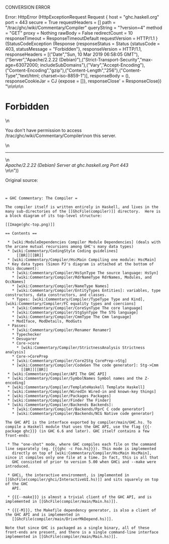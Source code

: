 CONVERSION ERROR

Error: HttpError (HttpExceptionRequest Request {
  host                 = "ghc.haskell.org"
  port                 = 443
  secure               = True
  requestHeaders       = []
  path                 = "/trac/ghc/wiki/Commentary/Compiler"
  queryString          = "?version=4"
  method               = "GET"
  proxy                = Nothing
  rawBody              = False
  redirectCount        = 10
  responseTimeout      = ResponseTimeoutDefault
  requestVersion       = HTTP/1.1
}
 (StatusCodeException (Response {responseStatus = Status {statusCode = 403, statusMessage = "Forbidden"}, responseVersion = HTTP/1.1, responseHeaders = [("Date","Sun, 10 Mar 2019 06:58:05 GMT"),("Server","Apache/2.2.22 (Debian)"),("Strict-Transport-Security","max-age=63072000; includeSubDomains"),("Vary","Accept-Encoding"),("Content-Encoding","gzip"),("Content-Length","256"),("Content-Type","text/html; charset=iso-8859-1")], responseBody = (), responseCookieJar = CJ {expose = []}, responseClose' = ResponseClose}) "<!DOCTYPE HTML PUBLIC \"-//IETF//DTD HTML 2.0//EN\">\n<html><head>\n<title>403 Forbidden</title>\n</head><body>\n<h1>Forbidden</h1>\n<p>You don't have permission to access /trac/ghc/wiki/Commentary/Compiler\non this server.</p>\n<hr>\n<address>Apache/2.2.22 (Debian) Server at ghc.haskell.org Port 443</address>\n</body></html>\n"))

Original source:

```trac


= GHC Commentary: The Compiler =

The compiler itself is written entirely in Haskell, and lives in the many sub-directories of the [[GhcFile(compiler)]] directory.  Here is a block diagram of its top-level structure:

[[Image(ghc-top.png)]]

== Contents ==

 * [wiki:ModuleDependencies Compiler Module Dependencies] (deals with the arcane mutual recursions among GHC's many data types)
 * [wiki:Commentary/CodingStyle Coding guidelines]
     [[BR]][[BR]]
 * [wiki:Commentary/Compiler/HscMain Compiling one module: HscMain]
 * Key data types (Simon PJ's diagram is attached at the bottom of this document):
   * [wiki:Commentary/Compiler/HsSynType The source language: HsSyn] 
   * [wiki:Commentary/Compiler/RdrNameType RdrNames, Modules, and OccNames]
   * [wiki:Commentary/Compiler/NameType Names]
   * [wiki:Commentary/Compiler/EntityTypes Entities]: variables, type constructors, data constructors, and classes.
   * Types: [wiki:Commentary/Compiler/TypeType Type and Kind], [wiki:Commentary/Compiler/FC equality types and coercions]
   * [wiki:Commentary/Compiler/CoreSynType The core language]
   * [wiki:Commentary/Compiler/StgSynType The STG language]
   * [wiki:Commentary/Compiler/CmmType The Cmm language]
   * ModIface, ModDetails, ModGuts
 * Passes:
   * [wiki:Commentary/Compiler/Renamer Renamer]
   * Typechecker
   * Desugarer
   * Core->core
     * [wiki:Commentary/Compiler/StrictnessAnalysis Strictness analysis]
   * Core->CorePrep
   * [wiki:Commentary/Compiler/Core2Stg CorePrep->Stg]
   * [wiki:Commentary/Compiler/CodeGen The code generator]: Stg->Cmm
       [[BR]][[BR]]
 * [wiki:Commentary/Compiler/API The GHC API]
 * [wiki:Commentary/Compiler/SymbolNames Symbol names and the Z-encoding]
 * [wiki:Commentary/Compiler/TemplateHaskell Template Haskell]
 * [wiki:Commentary/Compiler/WiredIn Wired-in and known-key things]
 * [wiki:Commentary/Compiler/Packages Packages]
 * [wiki:Commentary/Compiler/Finder The Finder]
 * [wiki:Commentary/Compiler/Backends Backends]:
   * [wiki:Commentary/Compiler/Backends/PprC C code generator]
   * [wiki:Commentary/Compiler/Backends/NCG Native code generator]

The GHC API is the interface exported by compiler/main/GHC.hs. To compile a Haskell module that uses the GHC API, use the flag {{{-package ghc}}} (in GHC 6.6 and later). GHC itself contains a few front-ends: 

 * The "one-shot" mode, where GHC compiles each file on the command line separately (eg. {{{ghc -c Foo.hs}}}). This mode is implemented
   directly on top of [wiki:Commentary/Compiler/HscMain HscMain], since it compiles only one file at a time. In fact, this is all that   
   GHC consisted of prior to version 5.00 when GHCi and --make were introduced.

 * GHCi, the interactive environment, is implemented in [[GhcFile(compiler/ghci/InteractiveUI.hs)]] and sits squarely on top of the GHC
   API.
 
 * {{{--make}}} is almost a trivial client of the GHC API, and is implemented in [[GhcFile(compiler/main/Main.hs)]]. 

 * {{{-M}}}, the Makefile dependency generator, is also a client of the GHC API and is implemented in
   [[GhcFile(compiler/main/DriverMkDepend.hs)]]. 

Note that since GHC is packaged as a single binary, all of these front-ends are present, and there is a single command-line interface implemented in [[GhcFile(compiler/main/Main.hs)]].

```
